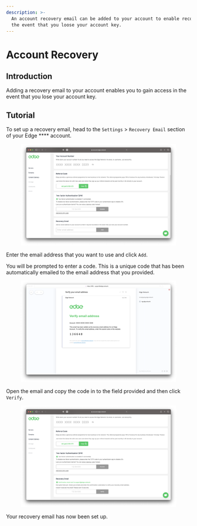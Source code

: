 ```yaml
---
description: >-
  An account recovery email can be added to your account to enable recovery in
  the event that you loose your account key.
---
```


# Account Recovery

## Introduction

Adding a recovery email to your account enables you to gain access in the event that you lose your account key.

## Tutorial

To set up a recovery email, head to the `Settings` > `Recovery Email` section of your Edge **** account.

<figure><img src="../.gitbook/assets/Screenshot 2023-02-27 at 22.31.42.png" alt=""><figcaption></figcaption></figure>

Enter the email address that you want to use and click `Add`.

You will be prompted to enter a code. This is a unique code that has been automatically emailed to the email address that you provided.

<figure><img src="../.gitbook/assets/Screenshot 2023-02-27 at 23.31.09.png" alt=""><figcaption></figcaption></figure>

Open the email and copy the code in to the field provided and then click `Verify`.

<figure><img src="../.gitbook/assets/Screenshot 2023-02-27 at 22.31.25.png" alt=""><figcaption></figcaption></figure>

Your recovery email has now been set up.
